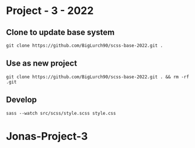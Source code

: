 # Project - 3 - 2022


## Clone to update base system
`git clone https://github.com/BigLurch90/scss-base-2022.git .`
## Use as new project
`git clone https://github.com/BigLurch90/scss-base-2022.git . && rm -rf .git`

## Develop
`sass --watch src/scss/style.scss style.css`
# Jonas-Project-3
